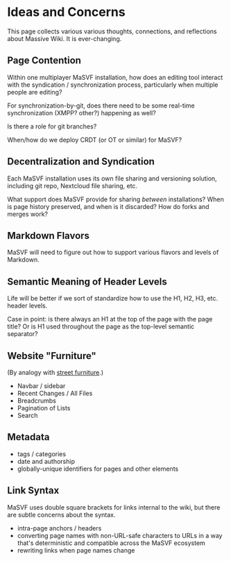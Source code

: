 # Ideas and Concerns

This page collects various various thoughts, connections, and reflections about Massive Wiki.  It is ever-changing.

## Page Contention

Within one multiplayer MaSVF installation, how does an editing tool interact with the syndication / synchronization process, particularly when multiple people are editing?

For synchronization-by-git, does there need to be some real-time synchronization (XMPP? other?) happening as well?

Is there a role for git branches?

When/how do we deploy CRDT (or OT or similar) for MaSVF?

## Decentralization and Syndication

Each MaSVF installation uses its own file sharing and versioning solution, including git repo, Nextcloud file sharing, etc.

What support does MaSVF provide for sharing *between* installations? When is page history preserved, and when is it discarded? How do forks and merges work?

## Markdown Flavors

MaSVF will need to figure out how to support various flavors and levels of Markdown.

## Semantic Meaning of Header Levels

Life will be better if we sort of standardize how to use the H1, H2, H3, etc. header levels.

Case in point: is there always an H1 at the top of the page with the page title?  Or is H1 used throughout the page as the top-level semantic separator?

## Website "Furniture"

(By analogy with [street furniture](https://en.wikipedia.org/wiki/Street_furniture).)

- Navbar / sidebar
- Recent Changes / All Files
- Breadcrumbs
- Pagination of Lists
- Search

## Metadata

- tags / categories
- date and authorship
- globally-unique identifiers for pages and other elements

## Link Syntax

MaSVF uses double square brackets for links internal to the wiki, but there are subtle concerns about the syntax.

- intra-page anchors / headers
- converting page names with non-URL-safe characters to URLs in a way that's deterministic and compatible across the MaSVF ecosystem
- rewriting links when page names change

